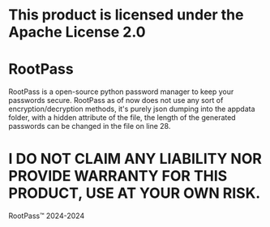 # This product is licensed under the Apache License 2.0
# RootPass
RootPass is a open-source python password manager to keep your passwords secure.
RootPass as of now does not use any sort of encryption/decryption methods, it's purely json dumping into the appdata folder, with a hidden attribute of the file, the length of the generated passwords can be changed in the file on line 28.
# I DO NOT CLAIM ANY LIABILITY NOR PROVIDE WARRANTY FOR THIS PRODUCT, USE AT YOUR OWN RISK.
RootPass™ 2024-2024
